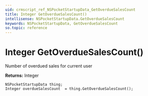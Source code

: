 ```yaml
---
uid: crmscript_ref_NSPocketStartupData_GetOverdueSalesCount
title: Integer GetOverdueSalesCount()
intellisense: NSPocketStartupData.GetOverdueSalesCount
keywords: NSPocketStartupData, GetOverdueSalesCount
so.topic: reference
---
```


# Integer GetOverdueSalesCount()

Number of overdued sales for current user

**Returns:** Integer

```crmscript
NSPocketStartupData thing;
Integer overdueSalesCount  = thing.GetOverdueSalesCount();
```

